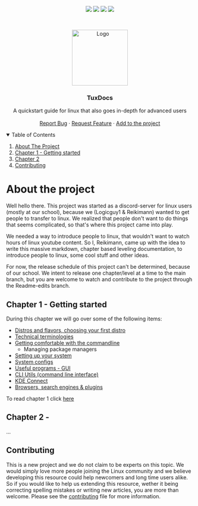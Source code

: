 <p align="center">
<img src=https://img.shields.io/github/stars/Reikimann/Placeholder?style=for-the-badge&logo=appveyor&color=blue/>
<img src=https://img.shields.io/github/forks/Reikimann/Placeholder?style=for-the-badge&logo=appveyor&color=blue/>
<img src=https://img.shields.io/github/issues/Reikimann/Placeholder?style=for-the-badge&logo=appveyor&color=informational/>
<img src=https://img.shields.io/github/issues-pr/Reikimann/Placeholder?style=for-the-badge&logo=appveyor&color=informational/>
</p>
<br />
<p align="center">
    <img src="assets/logo.png" alt="Logo" width="150" height="150">

  <h3 align="center">TuxDocs</h3>

  <p align="center">
    A quickstart guide for linux that also goes in-depth for advanced users  
    <br />
    <br />
    <a href="https://github.com/Reikimann/Placeholder/issues">Report Bug</a>
    ·
    <a href="https://github.com/Reikimann/Placeholder/issues">Request Feature</a>
    ·
    <a href="https://github.com/Reikimann/Placeholder/pulls">Add to the project</a>
  </p>
</p>

<details open="open">
  <summary>Table of Contents</summary>
  <ol>
    <li>
      <a href="#about-the-project">About The Project</a>
    </li>
    <li>
      <a href="#chapter-1---getting-started">Chapter 1 - Getting started</a>
    <li>
      <a href="#chapter-2">Chapter 2</a>
    </li>
    <li>
      <a href="#contributing">Contributing</a>
    </li>
  </ol>
</details>

# About the project

Well hello there. This project was started as a discord-server for linux users (mostly at our school), because we (Logicguy1 & Reikimann) wanted to get people to transfer to linux. We realized that people don't want to do things that seems complicated, so that's where this project came into play.

We needed a way to introduce people to linux, that wouldn't want to watch hours of linux youtube content. So I, Reikimann, came up with the idea to write this massive markdown, chapter based leveling documentation, to introduce people to linux, some cool stuff and other ideas.

For now, the release schedule of this project can't be determined, because of our school. We intent to release one chapter/level at a time to the main branch, but you are welcome to watch and contribute to the project through the Readme-edits branch.

## Chapter 1 - Getting started

During this chapter we will go over some of the following items:

- [Distros and flavors, choosing your first distro](Chapter_1/distros.md)
- [Technical terminologies](Chapter_1/technical_terminologies.md)
- [Getting comfortable with the commandline](Chapter_1/getting_comfortable.md)
  - Managing package managers
- [Setting up your system](Chapter_1/setting_up.md)
- [System configs](Chapter_1/system_configs.md)
- [Useful programs - GUI](Chapter_1/GUI_programs.md)
- [CLI Utils (command line interface)](Chapter_1/CLI_programs.md)
- [KDE Connect](Chapter_1/KDE_connect.md)
- [Browsers, search engines & plugins](Chapter_1/browsers.md)

To read chapter 1 click [here](Chapter_1/README.md)

## Chapter 2 -

...

## Contributing

This is a new project and we do not claim to be experts on this topic. We would simply love more people joining the Linux community and we believe developing this resource could help newcomers and long time users alike. So if you would like to help us extending this resource, wether it being correcting spelling mistakes or writing new articles, you are more than welcome. Please see the [contributing](CONTRIBUTING.md) file for more information.
